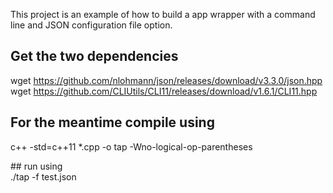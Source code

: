 This project is an example of how to build a app wrapper with a command line and 
JSON configuration file option.

## Get the two dependencies 
wget https://github.com/nlohmann/json/releases/download/v3.3.0/json.hpp<br>
wget https://github.com/CLIUtils/CLI11/releases/download/v1.6.1/CLI11.hpp

## For the meantime compile using<br>
c++ -std=c++11 *.cpp -o tap -Wno-logical-op-parentheses

## run using<br>
./tap -f test.json
